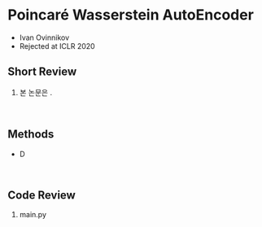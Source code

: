 # Poincaré Wasserstein AutoEncoder

- Ivan Ovinnikov
- Rejected at ICLR 2020

## Short Review

1. 본 논문은 .

<br>

## Methods

- D

<br>

## Code Review

1. main.py 

<br>
